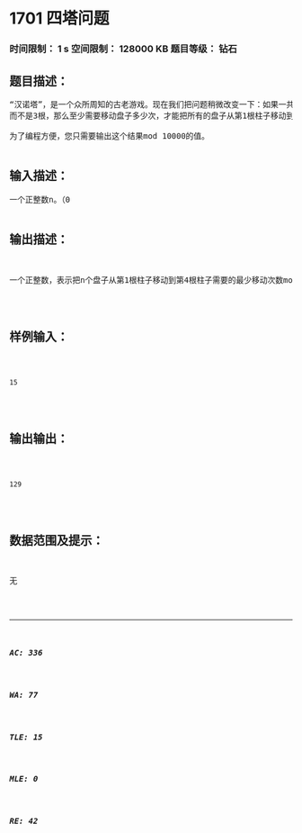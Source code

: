 # 1701 四塔问题   
### 时间限制： 1 s     空间限制： 128000 KB     题目等级： 钻石  
## 题目描述：  

<pre>
“汉诺塔”，是一个众所周知的古老游戏。现在我们把问题稍微改变一下：如果一共有4根柱子，
而不是3根，那么至少需要移动盘子多少次，才能把所有的盘子从第1根柱子移动到第4根柱子上呢？
 
为了编程方便，您只需要输出这个结果mod 10000的值。
 
</pre>
  
  
## 输入描述：  

<pre>
一个正整数n。（0<n<=50000）
</pre>
  
  
## 输出描述：  

<pre>
一个正整数，表示把n个盘子从第1根柱子移动到第4根柱子需要的最少移动次数mod 10000的值。
</pre>
  
  
## 样例输入：  

<pre><code>
15
</code></pre>
  
  
## 输出输出：  

<pre><code>
129
</code></pre>
  
  
## 数据范围及提示：  

<pre>
无
</pre>
  
  
***  

##### AC: 336  
##### WA: 77  
##### TLE: 15  
##### MLE: 0  
##### RE: 42  

